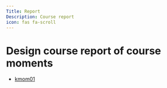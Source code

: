 ```yaml
---
Title: Report
Description: Course report
icon: fas fa-scroll
---
```


Design course report of course moments
=========================================

* [kmom01](report/kmom01)
